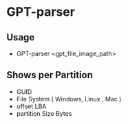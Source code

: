 # GPT-parser
## Usage 
* GPT-parser <gpt_file_image_path>
## Shows per Partition
* GUID
* File System ( Windows, Linux , Mac )
* offset LBA
* partition Size Bytes
